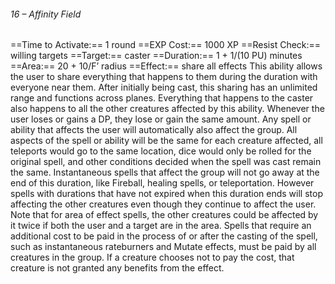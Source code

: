 ###### 16 – Affinity Field
==Time to Activate:== 1 round
==EXP Cost:== 1000 XP
==Resist Check:== willing targets
==Target:== caster
==Duration:== 1 + 1/(10 PU) minutes
==Area:== 20 + 10/F’ radius
==Effect:== share all effects
This ability allows the user to share everything that happens to them during the duration with everyone near them. After initially being cast, this sharing has an unlimited range and functions across planes. Everything that happens to the caster also happens to all the other creatures affected by this ability. Whenever the user loses or gains a DP, they lose or gain the same amount. Any spell or ability that affects the user will automatically also affect the group. All aspects of the spell or ability will be the same for each creature affected, all teleports would go to the same location, dice would only be rolled for the original spell, and other conditions decided when the spell was cast remain the same. Instantaneous spells that affect the group will not go away at the end of this duration, like Fireball, healing spells, or teleportation. However spells with durations that have not expired when this duration ends will stop affecting the other creatures even though they continue to affect the user. Note that for area of effect spells, the other creatures could be affected by it twice if both the user and a target are in the area. Spells that require an additional cost to be paid in the process of or after the casting of the spell, such as instantaneous rateburners and Mutate effects, must be paid by all creatures in the group. If a creature chooses not to pay the cost, that creature is not granted any benefits from the effect.
